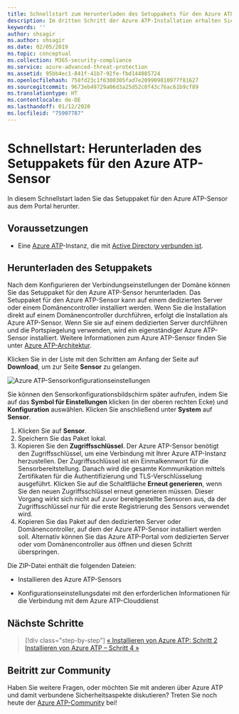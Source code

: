 ```yaml
---
title: Schnellstart zum Herunterladen des Setuppakets für den Azure ATP-Sensor | Microsoft-Dokumentation
description: Im dritten Schritt der Azure ATP-Installation erhalten Sie Hilfe zum Download des Setuppakets für den Azure ATP-Sensor.
keywords: ''
author: shsagir
ms.author: shsagir
ms.date: 02/05/2019
ms.topic: conceptual
ms.collection: M365-security-compliance
ms.service: azure-advanced-threat-protection
ms.assetid: 95bb4ec1-841f-41b7-92fe-fbd144085724
ms.openlocfilehash: 758fd23c1f6300305fad7e209909810977f81627
ms.sourcegitcommit: 9673eb49729a06d3a25d52c0f43c76ac61b9cf89
ms.translationtype: HT
ms.contentlocale: de-DE
ms.lasthandoff: 01/12/2020
ms.locfileid: "75907787"
---
```

# <a name="quickstart-download-the-azure-atp-sensor-setup-package"></a>Schnellstart: Herunterladen des Setuppakets für den Azure ATP-Sensor

In diesem Schnellstart laden Sie das Setuppaket für den Azure ATP-Sensor aus dem Portal herunter.

## <a name="prerequisites"></a>Voraussetzungen

- Eine [Azure ATP](install-atp-step1.md)-Instanz, die mit [Active Directory verbunden ist](install-atp-step2.md).

## <a name="download-the-setup-package"></a>Herunterladen des Setuppakets

Nach dem Konfigurieren der Verbindungseinstellungen der Domäne können Sie das Setuppaket für den Azure ATP-Sensor herunterladen. Das Setuppaket für den Azure ATP-Sensor kann auf einem dedizierten Server oder einem Domänencontroller installiert werden. Wenn Sie die Installation direkt auf einem Domänencontroller durchführen, erfolgt die Installation als Azure ATP-Sensor. Wenn Sie sie auf einem dedizierten Server durchführen und die Portspiegelung verwenden, wird ein eigenständiger Azure ATP-Sensor installiert. Weitere Informationen zum Azure ATP-Sensor finden Sie unter [Azure ATP-Architektur](atp-architecture.md). 

Klicken Sie in der Liste mit den Schritten am Anfang der Seite auf **Download**, um zur Seite **Sensor** zu gelangen.

![Azure ATP-Sensorkonfigurationseinstellungen](media/atp-sensor-config.png)

 Sie können den Sensorkonfigurationsbildschirm später aufrufen, indem Sie auf das **Symbol für Einstellungen** klicken (in der oberen rechten Ecke) und **Konfiguration** auswählen. Klicken Sie anschließend unter **System** auf **Sensor**.  

1. Klicken Sie auf **Sensor**.
2. Speichern Sie das Paket lokal.
3. Kopieren Sie den **Zugriffsschlüssel**. Der Azure ATP-Sensor benötigt den Zugriffsschlüssel, um eine Verbindung mit Ihrer Azure ATP-Instanz herzustellen. Der Zugriffsschlüssel ist ein Einmalkennwort für die Sensorbereitstellung. Danach wird die gesamte Kommunikation mittels Zertifikaten für die Authentifizierung und TLS-Verschlüsselung ausgeführt. Klicken Sie auf die Schaltfläche **Erneut generieren**, wenn Sie den neuen Zugriffsschlüssel erneut generieren müssen. Dieser Vorgang wirkt sich nicht auf zuvor bereitgestellte Sensoren aus, da der Zugriffsschlüssel nur für die erste Registrierung des Sensors verwendet wird.
4. Kopieren Sie das Paket auf den dedizierten Server oder Domänencontroller, auf dem der Azure ATP-Sensor installiert werden soll. Alternativ können Sie das Azure ATP-Portal vom dedizierten Server oder vom Domänencontroller aus öffnen und diesen Schritt überspringen.

Die ZIP-Datei enthält die folgenden Dateien:

- Installieren des Azure ATP-Sensors

- Konfigurationseinstellungsdatei mit den erforderlichen Informationen für die Verbindung mit dem Azure ATP-Clouddienst

## <a name="next-steps"></a>Nächste Schritte

> [!div class="step-by-step"]
> [« Installieren von Azure ATP: Schritt 2](install-atp-step2.md)
> [Installieren von Azure ATP – Schritt 4 »](install-atp-step4.md)

## <a name="join-the-community"></a>Beitritt zur Community

Haben Sie weitere Fragen, oder möchten Sie mit anderen über Azure ATP und damit verbundene Sicherheitsaspekte diskutieren? Treten Sie noch heute der [Azure ATP-Community](https://aka.ms/azureatpcommunity) bei!
